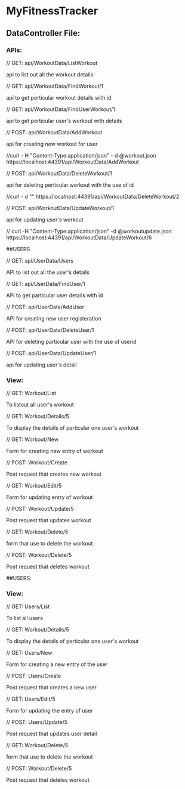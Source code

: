 # MyFitnessTracker



## DataController File:
### APIs:
// GET: api/WorkoutData/ListWorkout 

api to list out all the workout details

// GET: api/WorkoutData/FindWorkout/1

api to get perticular workout details with id

// GET: api/WorkoutData/FindUserWorkout/1

api to get perticular user's workout with details

// POST: api/WorkoutData/AddWorkout

api for creating new workout for user

//curl - H "Content-Type:application/json" - d @workout.json https://localhost:44391/api/WorkoutData/AddWorkout
           

// POST: api/WorkoutData/DeleteWorkout/1

api for deleting perticular workout with the use of id

//curl - d "" https://localhost:44391/api/WorkoutData/DeleteWorkout/2
 

// POST: api/WorkoutData/UpdateWorkout/1

api for updating user's workout

// curl -H "Content-Type:application/json" -d @workoutupdate.json https://localhost:44391/api/WorkoutData/UpdateWorkout/6


##USERS

// GET: api/UserData/Users

API to list out all the user's details

// GET: api/UserData/FindUser/1

API to get particular user details with id

// POST: api/UserData/AddUser

API for creating new user registeration
           
// POST: api/UserData/DeleteUser/1

API for deleting particular user with the use of userid

// POST: api/UserData/UpdateUser/1

api for updating user's detail



### View:
// GET: Workout/List

To listout all  user's workout
 
// GET: Workout/Details/5

To display the details of perticular one user's workout

// GET: Workout/New

Form for creating new entry of workout

// POST: Workout/Create

Post request that creates new workout

// GET: Workout/Edit/5

Form for updating entry of workout

// POST: Workout/Update/5

Post request that updates workout

// GET: Workout/Delete/5

form that use to delete the workout

 // POST: Workout/Delete/5
 
 Post request that deletes workout



##USERS:
### View:
// GET: Users/List

To list all  users
 
// GET: Workout/Details/5

To display the details of perticular one user's workout

// GET: Users/New

Form for creating a new entry of the user

// POST: Users/Create

Post request that creates a new user

// GET: Users/Edit/5

Form for updating the entry of user

// POST: Users/Update/5

Post request that updates user detail

// GET: Workout/Delete/5

form that use to delete the workout

 // POST: Workout/Delete/5
 
 Post request that deletes workout
